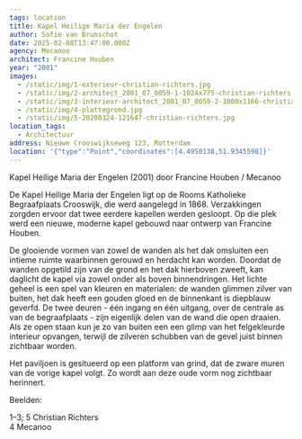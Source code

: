 ```yaml
---
tags: location
title: Kapel Heilige Maria der Engelen
author: Sofie van Brunschot
date: 2025-02-08T13:47:00.000Z
agency: Mecanoo
architect: Francine Houben
year: "2001"
images:
  - /static/img/1-exterieur-christian-richters.jpg
  - /static/img/2-architect_2001_07_0059-1-1024x775-christian-richters.jpg
  - /static/img/3-interieur-architect_2001_07_0059-2-1000x1166-christian-richters.jpg
  - /static/img/4-plattegrond.jpg
  - /static/img/5-20200324-121647-christian-richters.jpg
location_tags:
  - Architectuur
address: Nieuwe Crooswijkseweg 123, Rotterdam⁣
location: '{"type":"Point","coordinates":[4.4950138,51.9345598]}'
---
```

Kapel Heilige Maria der Engelen (2001) door Francine Houben / Mecanoo⁣

De Kapel Heilige Maria der Engelen ligt op de Rooms Katholieke Begraafplaats Crooswijk, die werd aangelegd in 1868. Verzakkingen zorgden ervoor dat twee eerdere kapellen werden gesloopt. Op die plek werd een nieuwe, moderne kapel gebouwd naar ontwerp van Francine Houben.

De glooiende vormen van zowel de wanden als het dak omsluiten een intieme ruimte waarbinnen gerouwd en herdacht kan worden. Doordat de wanden opgetild zijn van de grond en het dak hierboven zweeft, kan daglicht de kapel via zowel onder als boven binnendringen. Het lichte geheel is een spel van kleuren en materialen: de wanden glimmen zilver van buiten, het dak heeft een gouden gloed en de binnenkant is diepblauw geverfd. De twee deuren - één ingang en één uitgang, over de centrale as van de begraafplaats - zijn eigenlijk delen van de wand die open draaien. Als ze open staan kun je zo van buiten een een glimp van het felgekleurde interieur opvangen, terwijl de zilveren schubben van de gevel juist binnen zichtbaar worden.⁣

Het paviljoen is gesitueerd op een platform van grind, dat de zware muren van de vorige kapel volgt. Zo wordt aan deze oude vorm nog zichtbaar herinnert. ⁣

Beelden:⁣

1–3; 5 Christian Richters⁣\
4 Mecanoo[](https://www.instagram.com/mecanoo_/)
